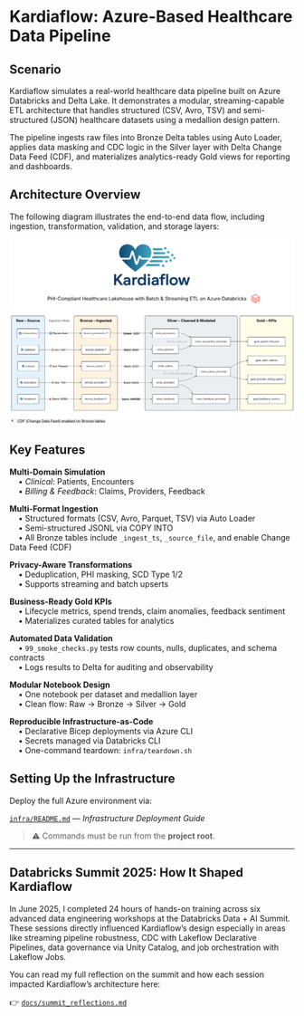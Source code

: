 # Kardiaflow: Azure-Based Healthcare Data Pipeline

## Scenario

Kardiaflow simulates a real-world healthcare data pipeline built on Azure Databricks and Delta Lake. It demonstrates a 
modular, streaming-capable ETL architecture that handles structured (CSV, Avro, TSV) and semi-structured (JSON) healthcare datasets using a medallion design pattern.

The pipeline ingests raw files into Bronze Delta tables using Auto Loader, applies data masking and CDC logic in the Silver layer with Delta Change Data Feed (CDF), and materializes analytics-ready Gold views for reporting and dashboards.



## Architecture Overview

The following diagram illustrates the end-to-end data flow, including ingestion, transformation, validation, and storage layers:

![Kardiaflow Architecture](https://raw.githubusercontent.com/matthewtripodi-data/Kardiaflow/master/docs/assets/kflow_lineage.png?v=2)


## Key Features

**Multi-Domain Simulation**  
&nbsp;&nbsp;&nbsp;&nbsp;• *Clinical*: Patients, Encounters  
&nbsp;&nbsp;&nbsp;&nbsp;• *Billing & Feedback*: Claims, Providers, Feedback

**Multi-Format Ingestion**  
&nbsp;&nbsp;&nbsp;&nbsp;• Structured formats (CSV, Avro, Parquet, TSV) via Auto Loader  
&nbsp;&nbsp;&nbsp;&nbsp;• Semi-structured JSONL via COPY INTO  
&nbsp;&nbsp;&nbsp;&nbsp;• All Bronze tables include `_ingest_ts`, `_source_file`, and enable Change Data Feed (CDF)  


**Privacy-Aware Transformations**  
&nbsp;&nbsp;&nbsp;&nbsp;• Deduplication, PHI masking, SCD Type 1/2  
&nbsp;&nbsp;&nbsp;&nbsp;• Supports streaming and batch upserts  


**Business-Ready Gold KPIs**  
&nbsp;&nbsp;&nbsp;&nbsp;• Lifecycle metrics, spend trends, claim anomalies, feedback sentiment  
&nbsp;&nbsp;&nbsp;&nbsp;• Materializes curated tables for analytics  


**Automated Data Validation**  
&nbsp;&nbsp;&nbsp;&nbsp;• `99_smoke_checks.py` tests row counts, nulls, duplicates, and schema contracts  
&nbsp;&nbsp;&nbsp;&nbsp;• Logs results to Delta for auditing and observability  


**Modular Notebook Design**  
&nbsp;&nbsp;&nbsp;&nbsp;• One notebook per dataset and medallion layer  
&nbsp;&nbsp;&nbsp;&nbsp;• Clean flow: Raw → Bronze → Silver → Gold  


**Reproducible Infrastructure-as-Code**  
&nbsp;&nbsp;&nbsp;&nbsp;• Declarative Bicep deployments via Azure CLI  
&nbsp;&nbsp;&nbsp;&nbsp;• Secrets managed via Databricks CLI  
&nbsp;&nbsp;&nbsp;&nbsp;• One-command teardown: `infra/teardown.sh`



## Setting Up the Infrastructure

Deploy the full Azure environment via:

[`infra/README.md`](infra/README.md) — *Infrastructure Deployment Guide*

> ⚠️ Commands must be run from the **project root**.

---

## Databricks Summit 2025: How It Shaped Kardiaflow

In June 2025, I completed 24 hours of hands-on training across six advanced data engineering workshops at the 
Databricks Data + AI Summit. These sessions directly influenced Kardiaflow’s design especially in areas like streaming pipeline robustness, CDC with Lakeflow Declarative Pipelines, data governance via Unity Catalog, and job orchestration with Lakeflow Jobs.

You can read my full reflection on the summit and how each session impacted Kardiaflow’s architecture here:  

👉 [`docs/summit_reflections.md`](docs/summit_reflections.md)
